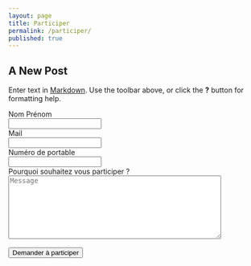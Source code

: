 ```yaml
---
layout: page
title: Participer
permalink: /participer/
published: true
---
```




## A New Post

Enter text in [Markdown](http://daringfireball.net/projects/markdown/). Use the toolbar above, or click the **?** button for formatting help.

<form action="https://getsimpleform.com/messages?form_api_token=ffa72814334bb7be308fd85fcbf37c6a" method="post">
  <!-- the redirect_to is optional, the form will redirect to the referrer on submission -->
  <input type='hidden' name='redirect_to' value='http://monjob.github.io/' />
  <!-- all your input fields here.... -->
  <label class="control-label">Nom Prénom</label><br>
  <input type='text' name='Nom et prénom' /><br>
    <label class="control-label">Mail</label><br>
  <input type='text' name='mail' /><br>
      <label class="control-label">Numéro de portable</label><br>
  <input type='text' name='numero' /><br>
  <label class="control-label">Pourquoi souhaitez vous participer ?</label><br>
  <textarea id='message' name='message' placeholder='Message' rows='8' cols='50'></textarea>
  <br><br>
  <input type='submit' value='Demander à participer' />
</form>
